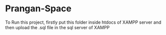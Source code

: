 # Prangan-Space
To Run this project, firstly put this folder inside htdocs of XAMPP server and then upload the .sql file in the sql server of XAMPP
